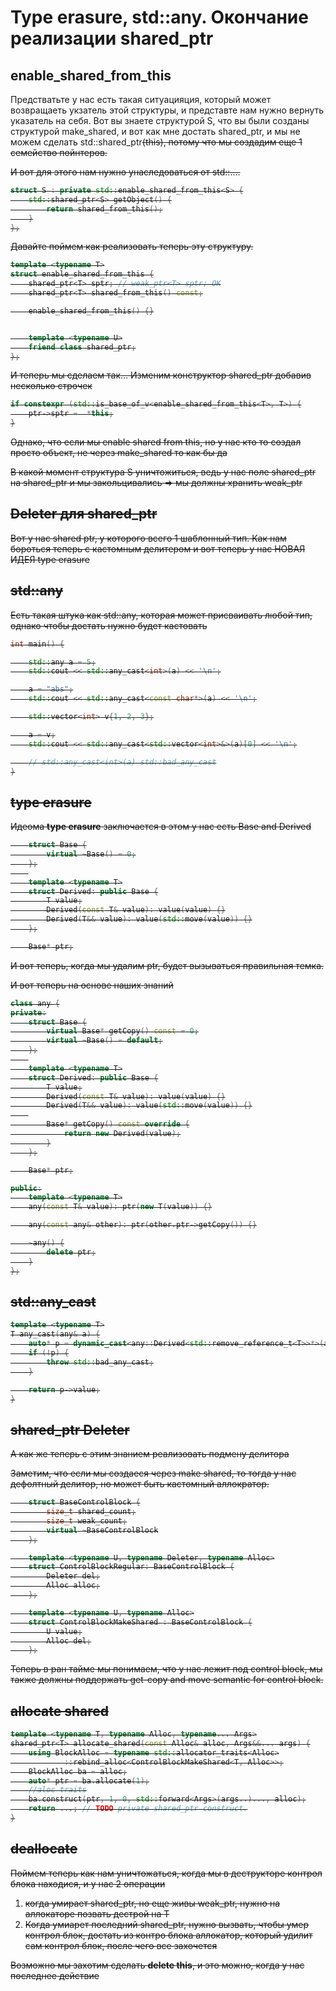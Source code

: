 # Type erasure, std::any. Окончание реализации shared_ptr

## enable_shared_from_this

Предстватьте у нас есть такая ситуацияция, который может возвращаеть укзатель этой структуры, и представте нам нужно вернуть указатель на себя. Вот вы знаете структурой S, что вы были созданы структурой make_shared, и вот как мне достать shared_ptr, и мы не можем
сделать std::shared_ptr<S>(this), потому что мы создадим еще 1 семейство пойнтеров.

И вот для этого нам нужно унаследоваться от std::....

```c++
struct S : private std::enable_shared_from_this<S> {
    std::shared_ptr<S> getObject() {
        return shared_from_this();
    }
};
```

Давайте поймем как реализовать теперь эту структуру.

```c++
template <typename T>
struct enable_shared_from_this {
    shared_ptr<T> sptr; // weak_ptr<T> sptr; OK
    shared_ptr<T> shared_from_this() const;

    enable_shared_from_this() {}


    template <typename U>
    friend class shared_ptr;
};
```

И теперь мы сделаем так... Изменим конструктор shared_ptr добавив несколько строчек

```c++
if constexpr (std::is_base_of_v<enable_shared_from_this<T>, T>) {
    ptr->sptr =  *this;
}
```

Однако, что если мы enable shared from this, но у нас кто то создал просто объект, не через
make_shared то как бы да 

В какой момент структура S уничтожиться, ведь у нас поле shared_ptr на shared_ptr и мы закольцивались => мы должны хранить weak_ptr

## Deleter для shared_ptr

Вот у нас shared ptr, у которого всего 1 шаблонный тип. Как нам бороться теперь с кастомным делитером и вот теперь у нас НОВАЯ ИДЕЯ type erasure

## std::any 

Есть такая штука как std::any, которая может присваивать любой тип, однако чтобы достать нужно будет кастовать

```c++
int main() {

    std::any a = 5;
    std::cout << std::any_cast<int>(a) << '\n';

    a = "abs";
    std::cout << std::any_cast<const char*>(a) << '\n';

    std::vector<int> v{1, 2, 3};

    a = v;
    std::cout << std::any_cast<std::vector<int>&>(a)[0] << '\n';

    // std::any_cast<int>(a) std::bad_any_cast
}
```

## type erasure

Идеома **type erasure** заключается в этом  у нас есть Base and Derived

```c++
    struct Base {
        virtual ~Base() = 0;
    };
    
    template <typename T>
    struct Derived: public Base {
        T value;
        Derived(const T& value): value(value) {}
        Derived(T&& value): value(std::move(value)) {}
    };

    Base* ptr;
```

И вот теперь, когда мы удалим ptr, будет вызываться правильная темка.

И вот теперь на основе наших знаний 

```c++
class any {
private:
    struct Base {
        virtual Base* getCopy() const = 0;
        virtual ~Base() = default;
    };
    
    template <typename T>
    struct Derived: public Base {
        T value;
        Derived(const T& value): value(value) {}
        Derived(T&& value): value(std::move(value)) {}
    
        Base* getCopy() const override {
            return new Derived(value);
        }
    };

    Base* ptr;

public:
    template <typename T>
    any(const T& value): ptr(new T(value)) {}

    any(const any& other): ptr(other.ptr->getCopy()) {}

    ~any() {
        delete ptr;
    }
};
```

## std::any_cast

```c++
template <typename T>
T any_cast(any& a) {
    auto* p = dynamic_cast<any::Derived<std::remove_reference_t<T>>*>(a.ptr);
    if (!p) {
        throw std::bad_any_cast;
    }

    return p->value;
}
```

## shared_ptr Deleter

А как же теперь с этим знанием реализовать подмену делитора

Заметим, что если мы создаеся через make shared, то тогда у нас дефолтный делитор, но может быть кастомный аллократор.

```c++
    struct BaseControlBlock {
        size_t shared_count;
        size_t weak_count;
        virtual ~BaseControlBlock
    };

    template <typename U, typename Deleter, typename Alloc>
    struct ControlBlockRegular: BaseControlBlock {
        Deleter del;
        Alloc alloc;
    };

    template <typename U, typename Alloc>
    struct ControlBlockMakeShared : BaseControlBlock {
        U value;
        Alloc del;
    };
```

Теперь в ран тайме мы понимаем, что у нас лежит под control block, мы также должны поддержать get-copy and move semantic for control block.

## allocate shared

```c++
template <typename T, typename Alloc, typename... Args>
shared_ptr<T> allocate_shared(const Alloc& alloc, Args&&... args) {
    using BlockAlloc = typename std::allocator_traits<Alloc>
            ::rebind_alloc<ControlBlockMakeShared<T, Alloc>>;
    BlockAlloc ba = alloc;
    auto* ptr = ba.allocate(1);
    //aloc traits
    ba.construct(ptr, 1, 0, std::forward<Args>(args..)..., alloc);
    return ...; // TODO private shared_ptr construct.
}
```

## deallocate

Поймем теперь как нам уничтожаться, когда мы в деструкторе контрол блока находися, и у нас 2 операции
1) когда умирает shared_ptr, но еще живы weak_ptr, нужно на аллокаторе позвать дестрой на T
2) Когда умиарет последний shared_ptr, нужно вызвать, чтобы умер контрол блок, достать из контро блока аллокатор, который удилит сам контрол блок, после чего все захочется

Возможно мы захотим сделать **delete this**, и это можно, когда у нас последнее действие 